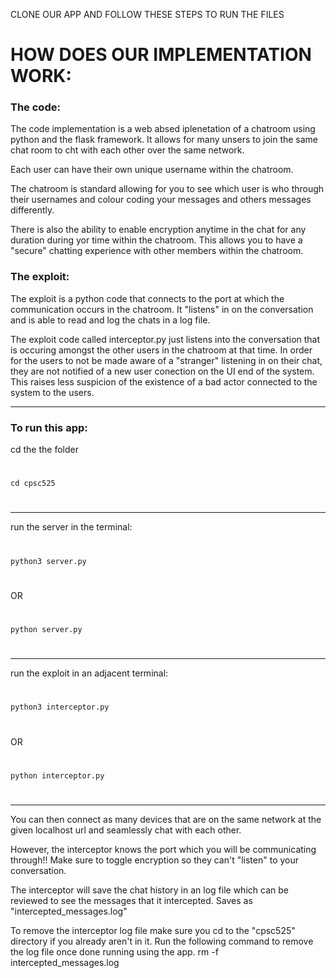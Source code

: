 CLONE OUR APP AND FOLLOW THESE STEPS TO RUN THE FILES

<h1>HOW DOES OUR IMPLEMENTATION WORK:</h1>
  
  <h3>The code:</h3>
  <p>The code implementation is a web absed iplenetation of a chatroom using python and the flask framework. It allows for many unsers to join the same chat room to cht with each other over the same network.

  Each user can have their own unique username within the chatroom.

  The chatroom is standard allowing for you to see which user is who through their usernames and colour coding your messages and others messages differently.

  There is also the ability to enable encryption anytime in the chat for any duration during yor time within the chatroom. This allows you to have a "secure" chatting experience with other members within the chatroom.</p>

  <h3>The exploit:</h3>
  The exploit is a python code that connects to the port at which the communication occurs in the chatroom. It "listens" in on the conversation and is able to read and log the chats in a log file.

  The exploit code called interceptor.py just listens into the conversation that is occuring amongst the other users in the chatroom at that time. In order for the users to not be made aware of a "stranger" listening in on their chat, they are not notified of a new user conection on the UI end of the system. This raises less suspicion of the existence of a bad actor connected to the system to the users.
  

-------------------------------------------------------------------------------------------------------

<h3>To run this app:</h3>

  cd the the folder
  #
    cd cpsc525
  #
  
  -------------------------------------------------------------------------------------------------------
  
  run the server in the terminal:
  #
    python3 server.py    
  #
  OR
  #
    python server.py
  #

  -------------------------------------------------------------------------------------------------------
  
  run the exploit in an adjacent terminal:
  #
    python3 interceptor.py
  #
  OR
  #
    python interceptor.py
  #
  
  -------------------------------------------------------------------------------------------------------

You can then connect as many devices that are on the same network at the given localhost url and seamlessly chat with each other.

However, the interceptor knows the port which you will be communicating through!! Make sure to toggle encryption so they can't "listen" to your conversation.

The interceptor will save the chat history in an log file which can be reviewed to see the messages that it intercepted. Saves as "intercepted_messages.log"

To remove the interceptor log file make sure you cd to the "cpsc525" directory if you already aren't in it. Run the following command to remove the log file once done running using the app.
  rm -f intercepted_messages.log
